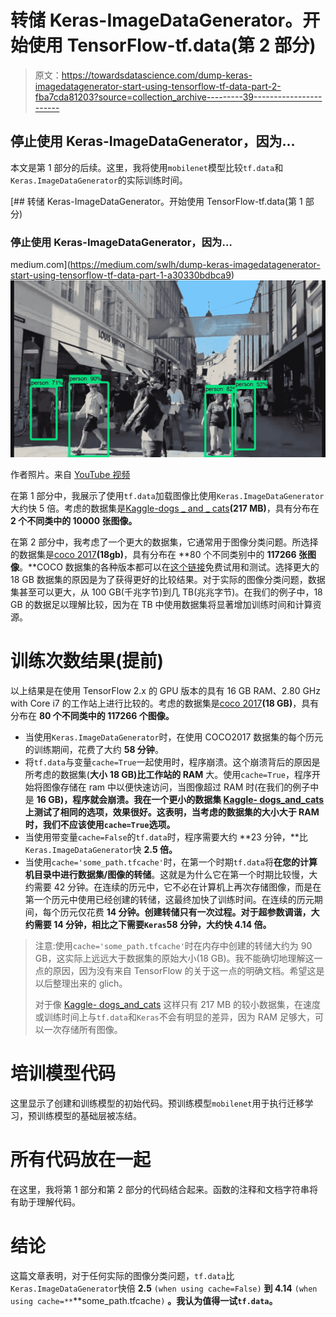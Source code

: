 # 转储 Keras-ImageDataGenerator。开始使用 TensorFlow-tf.data(第 2 部分)

> 原文：<https://towardsdatascience.com/dump-keras-imagedatagenerator-start-using-tensorflow-tf-data-part-2-fba7cda81203?source=collection_archive---------39----------------------->

## 停止使用 Keras-ImageDataGenerator，因为…

本文是第 1 部分的后续。这里，我将使用`mobilenet`模型比较`tf.data`和`Keras.ImageDataGenerator`的实际训练时间。

[](https://medium.com/swlh/dump-keras-imagedatagenerator-start-using-tensorflow-tf-data-part-1-a30330bdbca9) [## 转储 Keras-ImageDataGenerator。开始使用 TensorFlow-tf.data(第 1 部分)

### 停止使用 Keras-ImageDataGenerator，因为…

medium.com](https://medium.com/swlh/dump-keras-imagedatagenerator-start-using-tensorflow-tf-data-part-1-a30330bdbca9) ![](img/f1793f1b1651c0543ec499f99dfc1fb2.png)

作者照片。来自 [YouTube 视频](https://www.youtube.com/watch?v=uevE88wDWzg&t=92s)

在第 1 部分中，我展示了使用`tf.data`加载图像比使用`Keras.ImageDataGenerator`大约快 5 倍。考虑的数据集是[Kaggle-dogs _ and _ cats](https://www.kaggle.com/chetankv/dogs-cats-images)**(217 MB)**，具有分布在 **2 个不同类中的 **10000 张图像**。**

在第 2 部分中，我考虑了一个更大的数据集，它通常用于图像分类问题。所选择的数据集是[coco 2017](http://images.cocodataset.org/zips/train2017.zip)**(18gb)**，具有分布在 **80 个不同类别中的 **117266 张图像**。**COCO 数据集的各种版本都可以在[这个链接](https://cocodataset.org/#download)免费试用和测试。选择更大的 18 GB 数据集的原因是为了获得更好的比较结果。对于实际的图像分类问题，数据集甚至可以更大，从 100 GB(千兆字节)到几 TB(兆兆字节)。在我们的例子中，18 GB 的数据足以理解比较，因为在 TB 中使用数据集将显著增加训练时间和计算资源。

# 训练次数结果(提前)

以上结果是在使用 TensorFlow 2.x 的 GPU 版本的具有 16 GB RAM、2.80 GHz with Core i7 的工作站上进行比较的。考虑的数据集是[coco 2017](http://images.cocodataset.org/zips/train2017.zip)**(18 GB)**，具有分布在 **80 个不同类中的 **117266 个图像**。**

*   当使用`Keras.ImageDataGenerator`时，在使用 COCO2017 数据集的每个历元的训练期间，花费了大约 **58 分钟**。
*   将`tf.data`与变量`cache=True`一起使用时，程序崩溃。这个崩溃背后的原因是所考虑的数据集(**大小** **18 GB)比工作站的 RAM** 大。使用`cache=True`，程序开始将图像存储在 ram 中以便快速访问，当图像超过 RAM 时(在我们的例子中是 **16 GB)，程序就会崩溃。我在一个更小的数据集 [Kaggle- dogs_and_cats](https://www.kaggle.com/chetankv/dogs-cats-images) 上测试了相同的选项，效果很好。这表明，当考虑的数据集的大小大于 RAM 时，我们不应该使用`cache=True`选项。**
*   当使用带变量`cache=False`的`tf.data`时，程序需要大约 **23 分钟，**比`Keras.ImageDataGenerator`快 **2.5 倍。**
*   当使用`cache='some_path.tfcache'`时，在第一个时期`tf.data`将**在您的计算机目录中进行数据集/图像的转储**。这就是为什么它在第一个时期比较慢，大约需要 42 分钟。在连续的历元中，它不必在计算机上再次存储图像，而是在第一个历元中使用已经创建的转储，这最终加快了训练时间。在连续的历元期间，每个历元仅花费 **14 分钟。创建转储只有一次过程。对于超参数调谐，大约需要 **14 分钟，相比之下**需要`Keras`58 分钟，大约快 **4.14 倍。****

> 注意:使用`cache='some_path.tfcache'`时在内存中创建的转储大约为 90 GB，这实际上远远大于数据集的原始大小(18 GB)。我不能确切地理解这一点的原因，因为没有来自 TensorFlow 的关于这一点的明确文档。希望这是以后整理出来的 glich。
> 
> 对于像 [Kaggle- dogs_and_cats](https://www.kaggle.com/chetankv/dogs-cats-images) 这样只有 217 MB 的较小数据集，在速度或训练时间上与`tf.data`和`Keras`不会有明显的差异，因为 RAM 足够大，可以一次存储所有图像。

# 培训模型代码

这里显示了创建和训练模型的初始代码。预训练模型`mobilenet`用于执行迁移学习，预训练模型的基础层被冻结。

# 所有代码放在一起

在这里，我将第 1 部分和第 2 部分的代码结合起来。函数的注释和文档字符串将有助于理解代码。

# 结论

这篇文章表明，对于任何实际的图像分类问题，`tf.data`比`Keras.ImageDataGenerator`快倍 **2.5** `(when using cache=False)` **到 4.14** `(when using cache=**`**some_path.tfcache`)` **。我认为值得一试`tf.data`。**